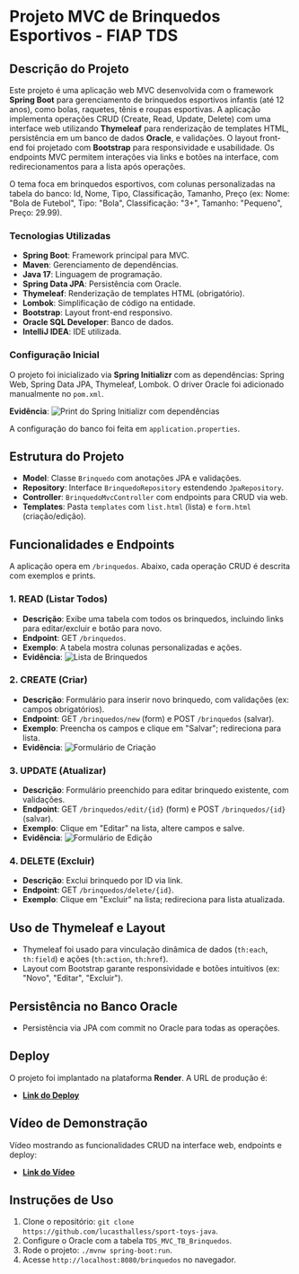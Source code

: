 # Projeto MVC de Brinquedos Esportivos - FIAP TDS

## Descrição do Projeto

Este projeto é uma aplicação web MVC desenvolvida com o framework **Spring Boot** para gerenciamento de brinquedos esportivos infantis (até 12 anos), como bolas, raquetes, tênis e roupas esportivas. A aplicação implementa operações CRUD (Create, Read, Update, Delete) com uma interface web utilizando **Thymeleaf** para renderização de templates HTML, persistência em um banco de dados **Oracle**, e validações. O layout front-end foi projetado com **Bootstrap** para responsividade e usabilidade. Os endpoints MVC permitem interações via links e botões na interface, com redirecionamentos para a lista após operações.

O tema foca em brinquedos esportivos, com colunas personalizadas na tabela do banco: Id, Nome, Tipo, Classificação, Tamanho, Preço (ex: Nome: "Bola de Futebol", Tipo: "Bola", Classificação: "3+", Tamanho: "Pequeno", Preço: 29.99).

### Tecnologias Utilizadas
- **Spring Boot**: Framework principal para MVC.
- **Maven**: Gerenciamento de dependências.
- **Java 17**: Linguagem de programação.
- **Spring Data JPA**: Persistência com Oracle.
- **Thymeleaf**: Renderização de templates HTML (obrigatório).
- **Lombok**: Simplificação de código na entidade.
- **Bootstrap**: Layout front-end responsivo.
- **Oracle SQL Developer**: Banco de dados.
- **IntelliJ IDEA**: IDE utilizada.

### Configuração Inicial
O projeto foi inicializado via **Spring Initializr** com as dependências: Spring Web, Spring Data JPA, Thymeleaf, Lombok. O driver Oracle foi adicionado manualmente no `pom.xml`.

**Evidência**:
![Print do Spring Initializr com dependências](assets/print-initializr.png)

A configuração do banco foi feita em `application.properties`.

## Estrutura do Projeto
- **Model**: Classe `Brinquedo` com anotações JPA e validações.
- **Repository**: Interface `BrinquedoRepository` estendendo `JpaRepository`.
- **Controller**: `BrinquedoMvcController` com endpoints para CRUD via web.
- **Templates**: Pasta `templates` com `list.html` (lista) e `form.html` (criação/edição).

## Funcionalidades e Endpoints

A aplicação opera em `/brinquedos`. Abaixo, cada operação CRUD é descrita com exemplos e prints.

### 1. READ (Listar Todos)
- **Descrição**: Exibe uma tabela com todos os brinquedos, incluindo links para editar/excluir e botão para novo.
- **Endpoint**: GET `/brinquedos`.
- **Exemplo**: A tabela mostra colunas personalizadas e ações.
- **Evidência**:
  ![Lista de Brinquedos](assets/list-brinquedos.png)


### 2. CREATE (Criar)
- **Descrição**: Formulário para inserir novo brinquedo, com validações (ex: campos obrigatórios).
- **Endpoint**: GET `/brinquedos/new` (form) e POST `/brinquedos` (salvar).
- **Exemplo**: Preencha os campos e clique em "Salvar"; redireciona para lista.
- **Evidência**:
  ![Formulário de Criação](assets/form-create.png)
  

### 3. UPDATE (Atualizar)
- **Descrição**: Formulário preenchido para editar brinquedo existente, com validações.
- **Endpoint**: GET `/brinquedos/edit/{id}` (form) e POST `/brinquedos/{id}` (salvar).
- **Exemplo**: Clique em "Editar" na lista, altere campos e salve.
- **Evidência**:
  ![Formulário de Edição](assets/form-edit.png)
  
  
### 4. DELETE (Excluir)
- **Descrição**: Exclui brinquedo por ID via link.
- **Endpoint**: GET `/brinquedos/delete/{id}`.
- **Exemplo**: Clique em "Excluir" na lista; redireciona para lista atualizada.


## Uso de Thymeleaf e Layout
- Thymeleaf foi usado para vinculação dinâmica de dados (`th:each`, `th:field`) e ações (`th:action`, `th:href`).
- Layout com Bootstrap garante responsividade e botões intuitivos (ex: "Novo", "Editar", "Excluir").

## Persistência no Banco Oracle
- Persistência via JPA com commit no Oracle para todas as operações.

## Deploy
O projeto foi implantado na plataforma **Render**. A URL de produção é:
- **[Link do Deploy](https://sport-toys-java.onrender.com/brinquedos)**

## Vídeo de Demonstração
Vídeo mostrando as funcionalidades CRUD na interface web, endpoints e deploy:
- **[Link do Vídeo](#)**

## Instruções de Uso
1. Clone o repositório: `git clone https://github.com/lucasthalless/sport-toys-java`.
2. Configure o Oracle com a tabela `TDS_MVC_TB_Brinquedos`.
3. Rode o projeto: `./mvnw spring-boot:run`.
4. Acesse `http://localhost:8080/brinquedos` no navegador.